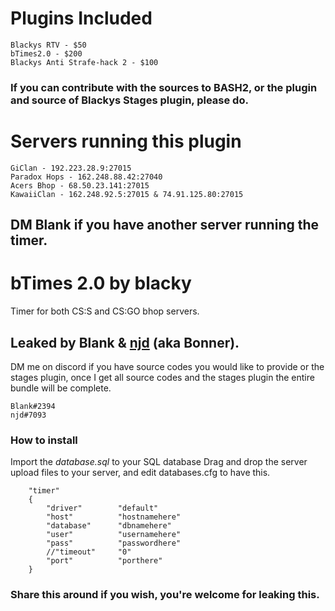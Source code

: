 # Plugins Included
```
Blackys RTV - $50
bTimes2.0 - $200
Blackys Anti Strafe-hack 2 - $100
```
### If you can contribute with the sources to BASH2, or the plugin and source of Blackys Stages plugin, please do.

# Servers running this plugin
```
GiClan - 192.223.28.9:27015
Paradox Hops - 162.248.88.42:27040
Acers Bhop - 68.50.23.141:27015
KawaiiClan - 162.248.92.5:27015 & 74.91.125.80:27015
```
## DM Blank if you have another server running the timer.


# bTimes 2.0 by blacky
Timer for both CS:S and CS:GO bhop servers.
## Leaked by Blank & [njd](https://github.com/natejd) (aka Bonner).
DM me on discord if you have source codes you would like to provide or the stages plugin, once I get all source codes and the stages plugin the entire bundle will be complete.
```
Blank#2394
njd#7093
```

### How to install
Import the *database.sql* to your SQL database
Drag and drop the server upload files to your server, and edit databases.cfg to have this.
```
	"timer"
	{
		"driver"		"default"
		"host"			"hostnamehere"
		"database"		"dbnamehere"
		"user"			"usernamehere"
		"pass"			"passwordhere"
		//"timeout"		"0"
		"port"		   	"porthere"
	}
```

### Share this around if you wish, you're welcome for leaking this.
